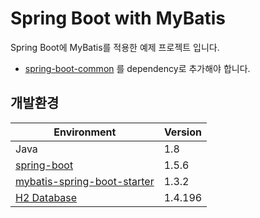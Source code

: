 # Spring Boot with MyBatis
Spring Boot에 MyBatis를 적용한 예제 프로젝트 입니다.
- [spring-boot-common](https://github.com/joyoungc/spring-boot-sample-project/tree/master/spring-boot-common) 를 dependency로 추가해야 합니다.

## 개발환경
| Environment |  Version |
| ----- | ----- |
| Java | 1.8 |
| [spring-boot](https://github.com/spring-projects/spring-boot) | 1.5.6 |
| [mybatis-spring-boot-starter](https://github.com/mybatis/spring-boot-starter) | 1.3.2 |
| [H2 Database](http://www.h2database.com) | 1.4.196 |
